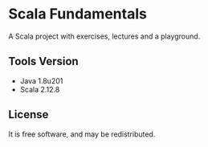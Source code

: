 # Scala Fundamentals
A Scala project with exercises, lectures and a playground.

## Tools Version
 - Java 1.8u201
 - Scala 2.12.8

## License
It is free software, and may be redistributed.

